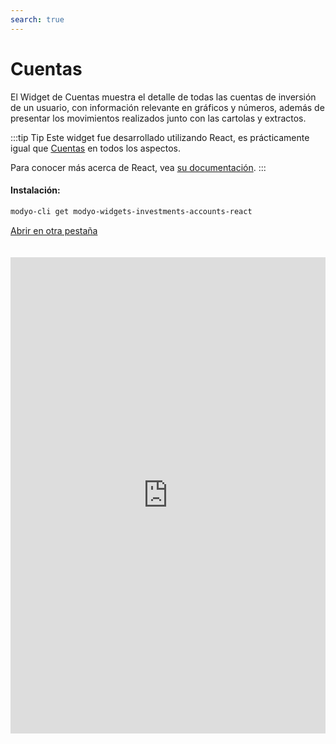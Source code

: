 ```yaml
---
search: true
---
```


# Cuentas

El Widget de Cuentas muestra el detalle de todas las cuentas de inversión de un usuario, con información relevante en gráficos y números, además de presentar los movimientos realizados junto con las cartolas y extractos.

:::tip Tip
Este widget fue desarrollado utilizando React, es prácticamente igual que [Cuentas](/cuentas) en todos los aspectos.

Para conocer más acerca de React, vea [su documentación](https://reactjs.org/). 
:::

#### Instalación:

```bash
modyo-cli get modyo-widgets-investments-accounts-react
```

[Abrir en otra pestaña](https://widgets-es.modyo.com/inversiones/cuentas-react)

<iframe id="widgetFrame" src="https://widgets-es.modyo.com/inversiones/cuentas" width="100%" frameBorder="0"  style="min-height:762px;overflow:auto;margin-top:20px;"/>

| Funcionalidad                    | Descripción                                                                                                                                                                                                                                                                                                                                                                                                                                               |
|----------------------------------|-----------------------------------------------------------------------------------------------------------------------------------------------------------------------------------------------------------------------------------------------------------------------------------------------------------------------------------------------------------------------------------------------------------------------------------------------------------|
| Resúmenes de Cuentas             | Incorpora todas las cuentas de inversión que el cliente tiene asociadas. Cada cuenta de inversión del cliente tiene una pestaña con toda la información relacionada.                                                                                                                                                                                                                                                                                      |
| Cuenta de Inversión              | Concentra toda la información asociada a una cuenta de inversión específica, presentando los datos de manera numérica y gráfica. Incluye una zona con los Dividendos Pagados al día de la consulta y otra para las acciones en cartera. Permite configurar la Cuenta, ver el Detalle de las Inversiones, obtener las Cartolas, Transferir y Abonar a la Cuenta.                                                                                           |
| Configuración Cuenta             | Permite definir un nombre para la cuenta de inversión, además de configurar el envío de información por correo electrónico para las cartolas y las confirmaciones de compra/venta de instrumentos de inversión (acciones, fondos mutuos, etc.).                                                                                                                                                                                                           |
| Cartolas / Extractos             | Muestra la lista de cartolas que se quieren revisar dentro de un rango de fechas configurable. Las cartolas aparecen como PDFs que se pueden descargar y visualizar.                                                                                                                                                                                                                                                                                      |
| Detalle de Cuenta                | Presenta una lista con los tipos de instrumentos que existen en la cuenta de inversión. Incluye un resumen de todos los instrumentos específicos que corresponden al tipo de inversión seleccionado. Muestra información de custodia, precios y distribución de las inversiones. A través de los resúmenes, se puede revisar el detalle con el histórico de las operaciones. Permite ver los movimientos asociados a la caja de la cuenta de inversiones. |
| Movimientos en Detalle de Cuenta | Entrega un conjunto de opciones que permite seleccionar período y tipos de movimientos, incluidos los movimientos en tránsito. Muestra los movimientos específicos y su detalle, además de todas las operaciones que están en vuelo y que aún no finalizan.                                                                                                                                                                                               |
